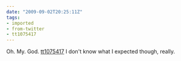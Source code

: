 ```yaml
---
date: "2009-09-02T20:25:11Z"
tags:
- imported
- from-twitter
- tt1075417
---
```

Oh. My. God. [tt1075417](/tags/tt1075417) I don't know what I expected though, really.

